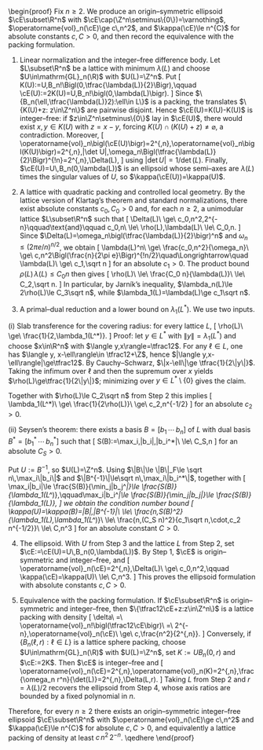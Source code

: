 \begin{proof}
Fix $n\ge2$. We produce an origin–symmetric ellipsoid $\cE\subset\R^n$ with $\cE\cap(\Z^n\setminus\{0\})=\varnothing$, $\operatorname{vol}_n(\cE)\ge c\,n^2$, and $\kappa(\cE)\le n^{C}$ for absolute constants $c,C>0$, and then record the equivalence with the packing formulation.

1) Linear normalization and the integer–free difference body. Let $L\subset\R^n$ be a lattice with minimum $\lambda(L)$ and choose $U\in\mathrm{GL}_n(\R)$ with $U(L)=\Z^n$. Put
\[
K(U):=U\,B_n\!\Bigl(0,\tfrac{\lambda(L)}{2}\Bigr),\qquad \cE(U):=2K(U)=U\,B_n\!\bigl(0,\lambda(L)\bigr).
\]
Since $\{B_n(\ell,\tfrac{\lambda(L)}2):\ell\in L\}$ is a packing, the translates $\{K(U)+z: z\in\Z^n\}$ are pairwise disjoint. Hence $\cE(U)=K(U)-K(U)$ is integer–free: if $z\in\Z^n\setminus\{0\}$ lay in $\cE(U)$, there would exist $x,y\in K(U)$ with $z=x-y$, forcing $K(U)\cap(K(U)+z)\ne\varnothing$, a contradiction. Moreover,
\[
 \operatorname{vol}_n\bigl(\cE(U)\bigr)=2^{\,n}\,\operatorname{vol}_n\bigl(K(U)\bigr)=2^{\,n}\,|\det U|\,\omega_n\Bigl(\tfrac{\lambda(L)}{2}\Bigr)^{\!n}=2^{\,n}\,\Delta(L),
\]
using $|\det U|=1/\det(L)$. Finally, $\cE(U)=U\,B_n(0,\lambda(L))$ is an ellipsoid whose semi–axes are $\lambda(L)$ times the singular values of $U$, so $\kappa(\cE(U))=\kappa(U)$.

2) A lattice with quadratic packing and controlled local geometry. By the lattice version of Klartag’s theorem and standard normalizations, there exist absolute constants $c_0,C_0>0$ and, for each $n\ge2$, a unimodular lattice $L\subset\R^n$ such that
\[
\Delta(L)\ \ge\ c_0\,n^2\,2^{-n}\qquad\text{and}\qquad c_0\,n\ \le\ \rho(L)\,\lambda(L)\ \le\ C_0\,n.
\]
Since $\Delta(L)=\omega_n\bigl(\tfrac{\lambda(L)}{2}\bigr)^n$ and $\omega_n\le (2\pi e/n)^{n/2}$, we obtain
\[
\lambda(L)^n\ \ge\ \frac{c_0\,n^2}{\omega_n}\ \ge\ c\,n^2\Bigl(\frac{n}{2\pi e}\Bigr)^{\!n/2}\quad\Longrightarrow\quad \lambda(L)\ \ge\ c_1\,\sqrt n
\]
for an absolute $c_1>0$. The product bound $\rho(L)\,\lambda(L)\le C_0 n$ then gives
\[
\rho(L)\ \le\ \frac{C_0 n}{\lambda(L)}\ \le\ C_2\,\sqrt n.
\]
In particular, by Jarník’s inequality, $\lambda_n(L)\le 2\rho(L)\le C_3\sqrt n$, while $\lambda_1(L)=\lambda(L)\ge c_1\sqrt n$.

3) A primal–dual reduction and a lower bound on $\lambda_1(L^*)$. We use two inputs.

(i) Slab transference for the covering radius: for every lattice $L$,
\[
\rho(L)\ \ge\ \frac{1}{2\,\lambda_1(L^*)}.
\]
Proof: let $y\in L^*$ with $\|y\|=\lambda_1(L^*)$ and choose $x\in\R^n$ with $\langle y,x\rangle=\tfrac12$. For any $\ell\in L$, one has $\langle y, x-\ell\rangle\in \tfrac12+\Z$, hence $|\langle y,x-\ell\rangle|\ge\tfrac12$. By Cauchy–Schwarz, $\|x-\ell\|\ge \tfrac{1}{2\|y\|}$. Taking the infimum over $\ell$ and then the supremum over $x$ yields $\rho(L)\ge\tfrac{1}{2\|y\|}$; minimizing over $y\in L^*\setminus\{0\}$ gives the claim.

Together with $\rho(L)\le C_2\sqrt n$ from Step 2 this implies
\[
\lambda_1(L^*)\ \ge\ \frac{1}{2\rho(L)}\ \ge\ c_2\,n^{-1/2}
\]
for an absolute $c_2>0$.

(ii) Seysen’s theorem: there exists a basis $B=[b_1\,\cdots\,b_n]$ of $L$ with dual basis $B^*=[b_1^*\,\cdots\,b_n^*]$ such that
\[
S(B):=\max_i\,\|b_i\|\,\|b_i^*\|\ \le\ C_S\,n
\]
for an absolute $C_S>0$.

Put $U:=B^{-1}$, so $U(L)=\Z^n$. Using $\|B\|\le \|B\|_F\le \sqrt n\,\max_i\|b_i\|$ and $\|B^{-1}\|\le\sqrt n\,\max_i\|b_i^*\|$, together with
\[
\max_i\|b_i\|\le \frac{S(B)}{\min_j\|b_j^*\|}\le \frac{S(B)}{\lambda_1(L^*)},\qquad\max_i\|b_i^*\|\le \frac{S(B)}{\min_j\|b_j\|}\le \frac{S(B)}{\lambda_1(L)},
\]
we obtain the condition number bound
\[
\kappa(U)=\kappa(B)=\|B\|\,\|B^{-1}\|\ \le\ \frac{n\,S(B)^2}{\lambda_1(L)\,\lambda_1(L^*)}\ \le\ \frac{n\,(C_S n)^2}{c_1\sqrt n\,\cdot\,c_2 n^{-1/2}}\ \le\ C\,n^3
\]
for an absolute constant $C>0$.

4) The ellipsoid. With $U$ from Step 3 and the lattice $L$ from Step 2, set $\cE:=\cE(U)=U\,B_n(0,\lambda(L))$. By Step 1, $\cE$ is origin–symmetric and integer–free, and
\[
 \operatorname{vol}_n(\cE)=2^{\,n}\,\Delta(L)\ \ge\ c_0\,n^2,\qquad \kappa(\cE)=\kappa(U)\ \le\ C\,n^3.
\]
This proves the ellipsoid formulation with absolute constants $c,C>0$.

5) Equivalence with the packing formulation. If $\cE\subset\R^n$ is origin–symmetric and integer–free, then $\{\tfrac12\cE+z:z\in\Z^n\}$ is a lattice packing with density
\[
\delta\ =\ \operatorname{vol}_n\!\bigl(\tfrac12\cE\bigr)\ =\ 2^{-n}\,\operatorname{vol}_n(\cE)\ \ge\ c\,\frac{n^2}{2^{\,n}}.
\]
Conversely, if $\{B_n(\ell,r):\ell\in L\}$ is a lattice sphere packing, choose $U\in\mathrm{GL}_n(\R)$ with $U(L)=\Z^n$, set $K:=U B_n(0,r)$ and $\cE:=2K$. Then $\cE$ is integer–free and
\[
\operatorname{vol}_n(\cE)=2^{\,n}\,\operatorname{vol}_n(K)=2^{\,n}\,\frac{\omega_n r^n}{\det(L)}=2^{\,n}\,\Delta(L,r).
\]
Taking $L$ from Step 2 and $r=\lambda(L)/2$ recovers the ellipsoid from Step 4, whose axis ratios are bounded by a fixed polynomial in $n$.

Therefore, for every $n\ge2$ there exists an origin–symmetric integer–free ellipsoid $\cE\subset\R^n$ with $\operatorname{vol}_n(\cE)\ge c\,n^2$ and $\kappa(\cE)\le n^{C}$ for absolute $c,C>0$, and equivalently a lattice packing of density at least $c\,n^2\,2^{-n}$. \qedhere
\end{proof}